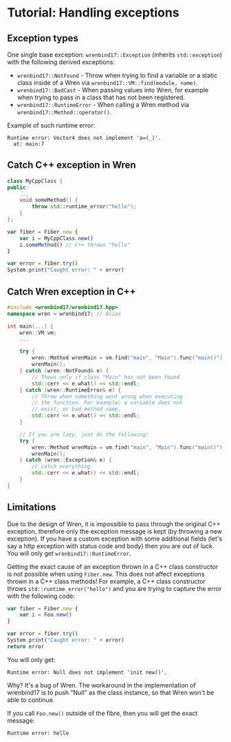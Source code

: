 # Tutorial: Handling exceptions

## Exception types

One single base exception: `wrenbind17::Exception` (inherits `std::exception`) with the following derived exceptions:

* `wrenbind17::NotFound` - Throw when trying to find a variable or a static class inside of a Wren via `wrenbind17::VM::find(module, name)`.
* `wrenbind17::BadCast` - When passing values into Wren, for example when trying to pass in a class that has not been registered.
* `wrenbind17::RuntimeError` - When calling a Wren method via `wrenbind17::Method::operator()`.

Example of such runtime error:

```
Runtime error: Vector4 does not implement 'a=(_)'.
  at: main:7
```

## Catch C++ exception in Wren

```cpp
class MyCppClass {
public:
    ...
    void someMethod() {
        throw std::runtime_error("hello");
    }
};
```

```js
var fiber = Fiber.new { 
    var i = MyCppClass.new()
    i.someMethod() // C++ throws "hello"
}

var error = fiber.try()
System.print("Caught error: " + error)
```

## Catch Wren exception in C++

```cpp
#include <wrenbind17/wrenbind17.hpp>
namespace wren = wrenbind17; // Alias

int main(...) {
    wren::VM vm;
    ...

    try {
        wren::Method wrenMain = vm.find("main", "Main").func("main()");
        wrenMain();
    } catch (wren::NotFound& e) {
        // Thows only if class "Main" has not been found
        std::cerr << e.what() << std::endl;
    } catch (wren::RuntimeError& e) {
        // Throw when something went wrong when executing
        // the function. For example: a variable does not
        // exist, or bad method name.
        std::cerr << e.what() << std::endl;
    }

    // If you are lazy, just do the following:
    try {
        wren::Method wrenMain = vm.find("main", "Main").func("main()");
        wrenMain();
    } catch (wren::Exception& e) {
        // catch everything
        std::cerr << e.what() << std::endl;
    }
}
```

## Limitations

Due to the design of Wren, it is impossible to pass through the original C++ exception, therefore only the exception message is kept (by throwing a new exception). If you have a custom exception with some additional fields (let's say a http exception with status code and body) then you are out of luck. You will only get `wrenbind17::RuntimeError`.

Getting the exact cause of an exception thrown in a C++ class constructor is not possible when using `Fiber.new`. This does not affect exceptions thrown in a C++ class methods! For example, a C++ class constructor throws `std::runtime_error("hello")` and you are trying to capture the error with the following code:

```js
var fiber = Fiber.new { 
    var i = Foo.new()
}

var error = fiber.try()
System.print("Caught error: " + error)
return error
```

You will only get:

```
Runtime error: Null does not implement 'init new()'.
```

Why? It's a bug of Wren. The workaround in the implementation of wrenbind17 is to push "Null" as the class instance, so that Wren won't be able to continue.

If you call `Foo.new()` outside of the fibre, then you will get the exact message:

```
Runtime error: hello
```
